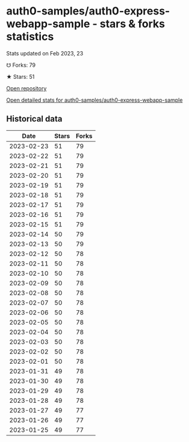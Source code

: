 # auth0-samples/auth0-express-webapp-sample - stars & forks statistics

Stats updated on Feb 2023, 23

☋ Forks: 79

★ Stars: 51

[Open repository](https://github.com/auth0-samples/auth0-express-webapp-sample)

[Open detailed stats for auth0-samples/auth0-express-webapp-sample](https://reviewgithub.com/rep/auth0-samples/auth0-express-webapp-sample)

## Historical data
| Date | Stars | Forks |
|------|-------|-------|
| 2023-02-23 | 51 | 79 | 
| 2023-02-22 | 51 | 79 | 
| 2023-02-21 | 51 | 79 | 
| 2023-02-20 | 51 | 79 | 
| 2023-02-19 | 51 | 79 | 
| 2023-02-18 | 51 | 79 | 
| 2023-02-17 | 51 | 79 | 
| 2023-02-16 | 51 | 79 | 
| 2023-02-15 | 51 | 79 | 
| 2023-02-14 | 50 | 79 | 
| 2023-02-13 | 50 | 79 | 
| 2023-02-12 | 50 | 78 | 
| 2023-02-11 | 50 | 78 | 
| 2023-02-10 | 50 | 78 | 
| 2023-02-09 | 50 | 78 | 
| 2023-02-08 | 50 | 78 | 
| 2023-02-07 | 50 | 78 | 
| 2023-02-06 | 50 | 78 | 
| 2023-02-05 | 50 | 78 | 
| 2023-02-04 | 50 | 78 | 
| 2023-02-03 | 50 | 78 | 
| 2023-02-02 | 50 | 78 | 
| 2023-02-01 | 50 | 78 | 
| 2023-01-31 | 49 | 78 | 
| 2023-01-30 | 49 | 78 | 
| 2023-01-29 | 49 | 78 | 
| 2023-01-28 | 49 | 78 | 
| 2023-01-27 | 49 | 77 | 
| 2023-01-26 | 49 | 77 | 
| 2023-01-25 | 49 | 77 | 

